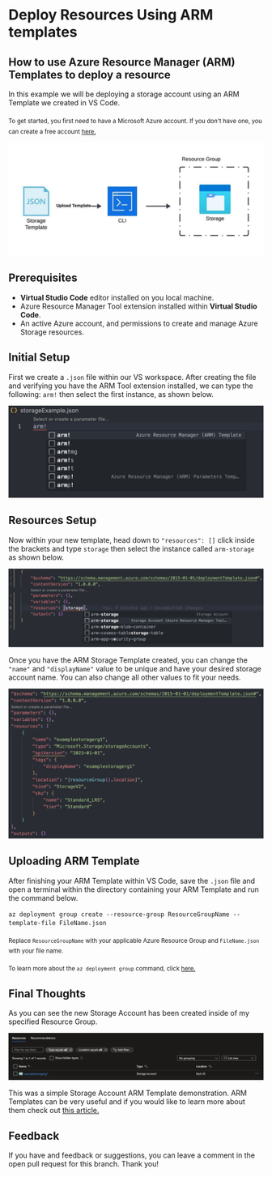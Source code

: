 # Deploy Resources Using ARM templates

## How to use Azure Resource Manager (ARM) Templates to deploy a resource

In this example we will be deploying a storage account using an ARM Template we created in VS Code.

<sub>To get started, you first need to have a Microsoft Azure account. If you don't have one, you can create a free account [here.](https://azure.microsoft.com/en-us/free/search/?&ef_id=_k_Cj0KCQiA4NWrBhD-ARIsAFCKwWv39zVXs4ww7bj_IGmTJngZol8ZX835NOuvRgv7ygSk_rEe9lnrcGcaAg2vEALw_wcB_k_&OCID=AIDcmm5edswduu_SEM__k_Cj0KCQiA4NWrBhD-ARIsAFCKwWv39zVXs4ww7bj_IGmTJngZol8ZX835NOuvRgv7ygSk_rEe9lnrcGcaAg2vEALw_wcB_k_&gad_source=1&gclid=Cj0KCQiA4NWrBhD-ARIsAFCKwWv39zVXs4ww7bj_IGmTJngZol8ZX835NOuvRgv7ygSk_rEe9lnrcGcaAg2vEALw_wcB)</sub>

![alt text](imgs/Diagram.jpeg)

## Prerequisites

- **Virtual Studio Code** editor installed on you local machine.
- Azure Resource Manager Tool extension installed within **Virtual Studio Code**.
- An active Azure account, and permissions to create and manage Azure Storage resources.

## Initial Setup

First we create a `.json` file within our VS workspace. After creating the file and verifying you have the ARM Tool extension installed, we can type the following: `arm!` then select the first instance, as shown below.

![alt text](imgs/arm.jpeg)

## Resources Setup

Now within your new template, head down to `"resources": []` click inside the brackets and type `storage` then select the instance called `arm-storage` as shown below.

![alt text](imgs/arm-storage.jpeg)

Once you have the ARM Storage Template created, you can change the `"name"` and `"displayName"` value to be unique and have your desired storage account name. You can also change all other values to fit your needs.

![alt text](imgs/arm-template-final.jpeg)

## Uploading ARM Template

After finishing your ARM Template within VS Code, save the `.json` file and open a terminal within the directory containing your ARM Template and run the command below.

`az deployment group create --resource-group ResourceGroupName --template-file FileName.json`

<sub>Replace `ResourceGroupName` with your applicable Azure Resource Group and `FileName.json` with your file name.</sub>

<sub>To learn more about the `az deployment group` command, click [here.](https://learn.microsoft.com/en-us/cli/azure/deployment/group?view=azure-cli-latest)</sub>

## Final Thoughts

As you can see the new Storage Account has been created inside of my specified Resource Group.

![alt text](imgs/resource-group.jpeg)

This was a simple Storage Account ARM Template demonstration. ARM Templates can be very useful and if you would like to learn more about them check out [this article.](https://learn.microsoft.com/en-us/azure/azure-resource-manager/templates/)

## Feedback

If you have and feedback or suggestions, you can leave a comment in the open pull request for this branch. Thank you!

